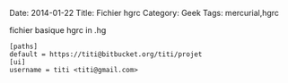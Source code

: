 Date: 2014-01-22
Title: Fichier hgrc
Category: Geek
Tags: mercurial,hgrc


fichier basique hgrc in .hg


	[paths]
	default = https://titi@bitbucket.org/titi/projet
	[ui]
	username = titi <titi@gmail.com>




